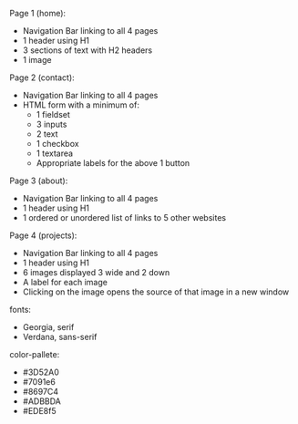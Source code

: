 Page 1 (home):
- Navigation Bar linking to all 4 pages
- 1 header using H1
- 3 sections of text with H2 headers
- 1 image

Page 2 (contact):
- Navigation Bar linking to all 4 pages
- HTML form with a minimum of:
    - 1 fieldset
    - 3 inputs
    - 2 text
    - 1 checkbox
    - 1 textarea
    - Appropriate labels for the above 1 button

Page 3 (about):
- Navigation Bar linking to all 4 pages
- 1 header using H1
- 1 ordered or unordered list of links to 5 other websites

Page 4 (projects):
- Navigation Bar linking to all 4 pages
- 1 header using H1
- 6 images displayed 3 wide and 2 down
- A label for each image
- Clicking on the image opens the source of that image in a new window

fonts:
- Georgia, serif
- Verdana, sans-serif

color-pallete:
- #3D52A0
- #7091e6
- #8697C4
- #ADBBDA
- #EDE8f5
